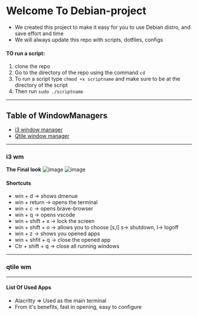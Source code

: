 # Welcome To Debian-project
- We created this project to make it easy for you to use Debian distro, and save effort and time
- We will always update this repo with scripts, dotfiles, configs


#### TO run a script:
1. clone the repo
2. Go to the directory of the repo using the command `cd`
3. To run a script type `chmod +x scriptname` and make sure to be at the directory of the script
4. Then run `sudo ./scriptname`

---

## Table of WindowManagers

- [i3 window manager](#i3-wm)
- [Qtile window manager](#qtile-wm)


---

### i3 wm

**The Final look**
![image](https://github.com/ToYoNiX/debian-project/assets/125517573/936b809f-cecd-41e7-9aae-2e973828974f)
![image](https://github.com/ToYoNiX/debian-project/assets/125517573/b795219e-61c0-48f4-bfe6-22ec485b36a4)

#### Shortcuts
- win + d -> shows dmenue
- win + return -> opens the terminal
- win + c -> opens brave-browser
- win + q -> opens vscode
- win + shift + x -> lock the screen
- win + shift + o -> allows you to choose [s,l] s-> shutdown, l-> logoff
- win + z -> shows you opened apps
- win + shfit + q -> close the opened app
- Ctr + shift + q -> close all running windows

---
### qtile wm


---

#### **List Of Used Apps**
- Alacritty => Used as the main terminal
 - From it's benefits, fast in opening, easy to configure
 
